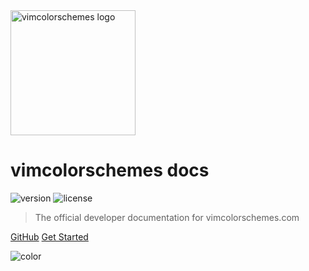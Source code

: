 <img src="_media/logo_square.png" alt="vimcolorschemes logo" width="200" height="200" />

# vimcolorschemes docs

<img src="https://img.shields.io/github/v/release/reobin/vimcolorschemes?style=flat-square&color=8595a3" alt="version" />
<img src="https://img.shields.io/github/license/reobin/vimcolorschemes?style=flat-square&color=8595a3" alt="license" />

> The official developer documentation for vimcolorschemes.com

[GitHub](https://github.com/reobin/vimcolorschemes)
[Get Started](#main)

![color](#f0f0f0)
